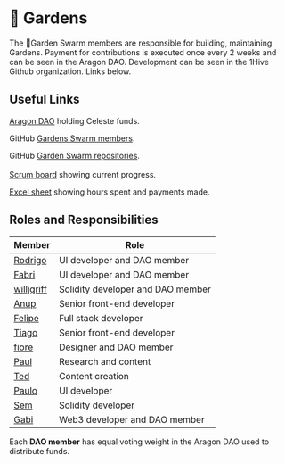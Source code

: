 # 🌻 Gardens

The 🌻Garden Swarm members are responsible for building, maintaining Gardens. Payment for contributions is executed once every 2 weeks and can be seen in the Aragon DAO. Development can be seen in the 1Hive Github organization. Links below.

## Useful Links

[Aragon DAO](https://aragon.1hive.org/#/gardensswarm/0x4020b4cebf43789fc01e3e7601af4ca3036f6d97/) holding Celeste funds.

GitHub [Gardens Swarm members](https://github.com/orgs/1Hive/teams/gardens-swarm/members).

GitHub [Garden Swarm repositories](https://github.com/orgs/1Hive/teams/gardens-swarm/repositories).\
\
[Scrum board](https://app.zenhub.com/workspaces/gardens-onboarding-6047c26dc05a1c000e95bcf3/board?repos=353881841) showing current progress.

[Excel sheet](https://docs.google.com/spreadsheets/d/1NxW3enwFaG6-oKCw6SOOrLl\_ZzNW4WZtSptZA8ezVDg/edit#gid=120529274) showing hours spent and payments made.

## Roles and Responsibilities

| **Member**                                        | **Role**                          |
| ------------------------------------------------- | --------------------------------- |
| [Rodrigo](https://github.com/rperez89)            | UI developer and DAO member       |
| [Fabri](https://github.com/fabriziovigevani)      | UI developer and DAO member       |
| [willjgriff](https://github.com/willjgriff)       | Solidity developer and DAO member |
| [Anup](https://github.com/reznord)                | Senior front-end developer        |
| [Felipe](https://github.com/kamikazebr)           | Full stack developer              |
| [Tiago](https://github.com/tmoutinho)             | Senior front-end developer        |
| [fiore](https://forum.1hive.org/u/fioreb/summary) | Designer and DAO member           |
| [Paul](https://github.com/pglavin2)               | Research and content              |
| [Ted](https://github.com/twell-s)                 | Content creation                  |
| [Paulo](https://github.com/PJColombo)             | UI developer                      |
| [Sem](https://github.com/sembrestels)             | Solidity developer                |
| [Gabi](https://github.com/0xGabi)                 | Web3 developer and DAO member     |

Each **DAO member** has equal voting weight in the Aragon DAO used to distribute funds.
